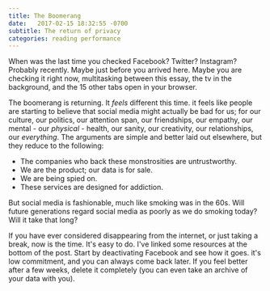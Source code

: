 ```yaml
---
title: The Boomerang
date:   2017-02-15 18:32:55 -0700
subtitle: The return of privacy
categories: reading performance
---
```


When was the last time you checked Facebook? Twitter? Instagram? Probably recently. Maybe just before you arrived here. Maybe you are checking it right now, multitasking between this essay, the tv in the background, and the 15 other tabs open in your browser.

The boomerang is returning. It *feels* different this time. it feels like people are starting to believe that social media might actually be bad for us; for our culture, our politics, our attention span, our friendships, our empathy, our mental - our *physical* - health, our sanity, our creativity, our relationships, our *everything*. The arguments are simple and better laid out elsewhere, but they reduce to the following:

- The companies who back these monstrosities are untrustworthy.
- We are the product; our data is for sale.
- We are being spied on.
- These services are designed for addiction.

But social media is fashionable, much like smoking was in the 60s. Will future generations regard social media as poorly as we do smoking today? Will it take that long?

If you have ever considered disappearing from the internet, or just taking a break, now is the time. It's easy to do. I've linked some resources at the bottom of the post. Start by deactivating Facebook and see how it goes. it's low commitment, and you can always come back later. If you feel better after a few weeks, delete it completely (you can even take an archive of your data with you). 
